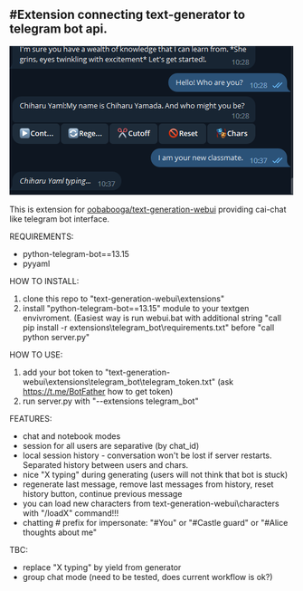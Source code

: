 #Extension connecting text-generator to telegram bot api.
-
![Image1](https://github.com/innightwolfsleep/storage/raw/main/textgen_telegram.PNG)

This is extension for [oobabooga/text-generation-webui](https://github.com/oobabooga/text-generation-webui) providing cai-chat like telegram bot interface.

REQUIREMENTS:
- python-telegram-bot==13.15
- pyyaml

HOW TO INSTALL:
1) clone this repo to "text-generation-webui\extensions"
2) install "python-telegram-bot==13.15" module to your textgen envivroment. (Easiest way is run webui.bat with additional string "call pip install -r extensions\telegram_bot\requirements.txt" before "call python server.py"

HOW TO USE:
1) add your bot token to "text-generation-webui\extensions\telegram_bot\telegram_token.txt" (ask https://t.me/BotFather how to get token)
2) run server.py with "--extensions telegram_bot"

FEATURES:
- chat and notebook modes
- session for all users are separative (by chat_id)
- local session history - conversation won't be lost if server restarts. Separated history between users and chars.
- nice "X typing" during generating (users will not think that bot is stuck)
- regenerate last message, remove last messages from history, reset history button, continue previous message
- you can load new characters from text-generation-webui\characters with "/loadX" command!!!
- chatting # prefix for impersonate: "#You" or "#Castle guard" or "#Alice thoughts about me"


TBC:
- replace "X typing" by yield from generator
- group chat mode (need to be tested, does current workflow is ok?)
